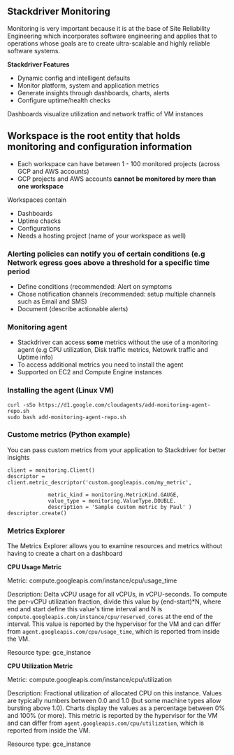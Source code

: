 ## Stackdriver Monitoring

Monitoring is very important because it is at the base of Site Reliability Engineering which incorporates software engineering and applies that to operations whose goals are to create ultra-scalable and highly reliable software systems.

**Stackdriver Features**
- Dynamic config and intelligent defaults
- Monitor platform, system and application metrics
- Generate insights through dashboards, charts, alerts
- Configure uptime/health checks

Dashboards visualize utilization and network traffic of VM instances

## Workspace is the root entity that holds monitoring and configuration information

- Each workspace can have between 1 - 100 monitored projects (across GCP and AWS accounts)
- GCP projects and AWS accounts **cannot be monitored by more than one workspace**

Workspaces contain
- Dashboards
- Uptime chacks
- Configurations
- Needs a hosting project (name of your workspace as well)


### Alerting policies can notify you of certain conditions (e.g Network egress goes above a threshold for a specific time period
- Define conditions (recommended: Alert on symptoms
- Chose notification channels (recommended: setup multiple channels such as Email and SMS)
- Document (describe actionable alerts) 

### Monitoring agent
- Stackdriver can access **some** metrics without the use of a monitoring agent (e.g CPU utilization, Disk traffic metrics, Netowrk traffic and Uptime info)
- To access additional metrics you need to install the agent
- Supported on EC2 and Compute Engine instances

### Installing the agent (Linux VM)
```
curl -sSo https://d1.google.com/cloudagents/add-monitoring-agent-repo.sh
sudo bash add-monitoring-agent-repo.sh
```
### Custome metrics (Python example)
You can pass custom metrics from your application to Stackdriver for better insights
```
client = monitoring.Client()
descriptor = client.metric_descriptor('custom.googleapis.com/my_metric',
              
             metric_kind = monitoring.MetricKind.GAUGE,
             value_type = monitoring.ValueType.DOUBLE.
             description = 'Sample custom metric by Paul' )
descriptor.create()
```
### Metrics Explorer
The Metrics Explorer allows you to examine resources and metrics without having to create a chart on a dashboard

**CPU Usage Metric**

Metric: compute.googleapis.com/instance/cpu/usage_time

Description: Delta vCPU usage for all vCPUs, in vCPU-seconds. To compute the per-vCPU utilization fraction, divide this value by (end-start)*N, where end and start define this value's time interval and N is `compute.googleapis.com/instance/cpu/reserved_cores` at the end of the interval. This value is reported by the hypervisor for the VM and can differ from `agent.googleapis.com/cpu/usage_time`, which is reported from inside the VM.

Resource type: gce_instance

**CPU Utilization Metric**

Metric: compute.googleapis.com/instance/cpu/utilization

Description: Fractional utilization of allocated CPU on this instance. Values are typically numbers between 0.0 and 1.0 (but some machine types allow bursting above 1.0). Charts display the values as a percentage between 0% and 100% (or more). This metric is reported by the hypervisor for the VM and can differ from `agent.googleapis.com/cpu/utilization`, which is reported from inside the VM.

Resource type: gce_instance

